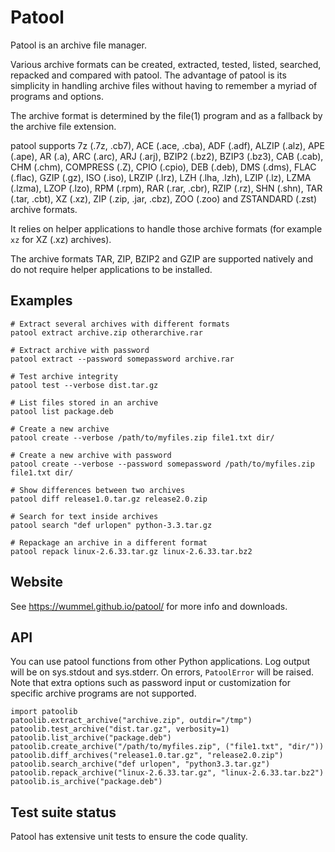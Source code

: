 Patool
=======

Patool is an archive file manager.

Various archive formats can be created, extracted, tested, listed,
searched, repacked and compared with patool. The advantage of patool is
its simplicity in handling archive files without having to remember a
myriad of programs and options.

The archive format is determined by the file(1) program and as
a fallback by the archive file extension.

patool supports 7z (.7z, .cb7), ACE (.ace, .cba), ADF (.adf), ALZIP (.alz),
APE (.ape), AR (.a), ARC (.arc), ARJ (.arj), BZIP2 (.bz2), BZIP3 (.bz3),
CAB (.cab), CHM (.chm), COMPRESS (.Z), CPIO (.cpio), DEB (.deb), DMS (.dms),
FLAC (.flac), GZIP (.gz), ISO (.iso), LRZIP (.lrz), LZH (.lha, .lzh),
LZIP (.lz), LZMA (.lzma), LZOP (.lzo), RPM (.rpm), RAR (.rar, .cbr),
RZIP (.rz), SHN (.shn), TAR (.tar, .cbt), XZ (.xz),
ZIP (.zip, .jar, .cbz), ZOO (.zoo) and ZSTANDARD (.zst) archive formats.

It relies on helper applications to handle those archive formats
(for example `xz` for XZ (.xz) archives).

The archive formats TAR, ZIP, BZIP2 and GZIP are supported natively
and do not require helper applications to be installed.

Examples
---------
```
# Extract several archives with different formats
patool extract archive.zip otherarchive.rar

# Extract archive with password
patool extract --password somepassword archive.rar

# Test archive integrity
patool test --verbose dist.tar.gz

# List files stored in an archive
patool list package.deb

# Create a new archive
patool create --verbose /path/to/myfiles.zip file1.txt dir/

# Create a new archive with password
patool create --verbose --password somepassword /path/to/myfiles.zip file1.txt dir/

# Show differences between two archives
patool diff release1.0.tar.gz release2.0.zip

# Search for text inside archives
patool search "def urlopen" python-3.3.tar.gz

# Repackage an archive in a different format
patool repack linux-2.6.33.tar.gz linux-2.6.33.tar.bz2
```

Website
--------
See https://wummel.github.io/patool/ for more info and downloads.

API
----
You can use patool functions from other Python applications.
Log output will be on sys.stdout and sys.stderr.
On errors, `PatoolError` will be raised.
Note that extra options such as password input or customization
for specific archive programs are not supported.

```
import patoolib
patoolib.extract_archive("archive.zip", outdir="/tmp")
patoolib.test_archive("dist.tar.gz", verbosity=1)
patoolib.list_archive("package.deb")
patoolib.create_archive("/path/to/myfiles.zip", ("file1.txt", "dir/"))
patoolib.diff_archives("release1.0.tar.gz", "release2.0.zip")
patoolib.search_archive("def urlopen", "python3.3.tar.gz")
patoolib.repack_archive("linux-2.6.33.tar.gz", "linux-2.6.33.tar.bz2")
patoolib.is_archive("package.deb")
```

Test suite status
------------------
Patool has extensive unit tests to ensure the code quality.
